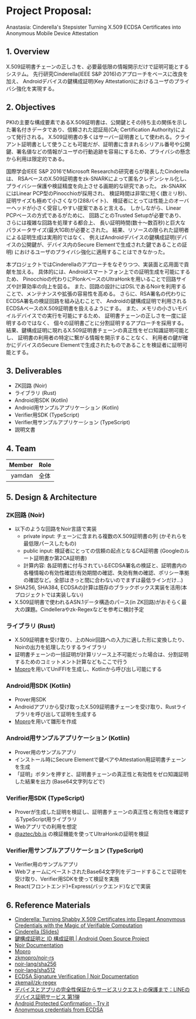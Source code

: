 # Project Proposal: <!-- プロジェクト名を記載 -->

Anastasia: Cinderella's Stepsister Turning X.509 ECDSA Certificates into Anonymous Mobile Device Attestation

## 1. Overview <!-- プロジェクトの概要を数行で記載 -->

X.509証明書チェーンの正しさを、必要最低限の情報開示だけで証明可能とするシステム。
先行研究Cinderella(IEEE S&P 2016)のアプローチをベースに改良を加え、
Androidデバイスの鍵構成証明(Key Attestation)におけるユーザのプライバシ強化を実現する。

## 2. Objectives <!-- プロジェクトの背景・目的・スコープ等を記載 -->

PKIの主要な構成要素であるX.509証明書は、公開鍵とその持ち主の関係を示した署名付きデータであり、信頼された認証局(CA; Certification Authority)によって発行される。
X.509証明書の多くはサーバー証明書として使われる。クライアント証明書として使うことも可能だが、証明書に含まれるシリアル番号や公開鍵、署名値などの情報がユーザの行動追跡を容易にするため、プライバシの懸念から利用は限定的である。

国際学会IEEE S&P 2016でMicrosoft Researchの研究者らが発表したCinderellaは、
RSAベースのX.509証明書をzk-SNARKによって匿名クレデンシャル化し、
プライバシー保護や検証精度を向上させる画期的な研究であった。
zk-SNARKにはLinear PCP型のPinocchioが採用され、
検証時間は非常に短く(数ミリ秒)、証明サイズも極めて小さくなり(288バイト)、
検証者にとっては性能上のオーバーヘッドが小さく受容しやすい提案であると言える。
しかしながら、Linear PCPベースの方式であるがために、
回路ごとのTrusted Setupが必要であり、
さらには複雑な回路を処理する都合上、
長い証明時間(数十〜数百秒)と巨大なパラメータサイズ(最大1GB)が必要とされた。
結果、リソースの限られた証明者による証明生成は実用的ではなく、
例えばAndroidデバイスの鍵構成証明(デバイスの公開鍵が、デバイス内のSecure Elementで生成された鍵であることの証明)
におけるユーザのプライバシ強化に適用することはできなかった。

本プロジェクトではCinderellaのアプローチをなぞりつつ、実装面と応用面で貢献を加える。
具体的には、Androidスマートフォン上での証明生成を可能にするため、
Pinocchioの代わりにPlonkベースのUltraHonkを用いることで回路サイズや計算効率の向上を図る。
また、回路の設計にはDSLであるNoirを利用することで、メンテナンスや拡張の容易性を高める。
さらに、RSA署名の代わりにECDSA署名の検証回路を組み込むことで、
Androidの鍵構成証明で利用されるECDSAベースのX.509証明書を扱えるようにする。
また、メモリの小さいモバイルデバイスでの実行を可能にするため、
証明書チェーンの正しさを一度に証明するのではなく、
個々の証明書ごとに分割証明するアプローチを採用する。
結果、鍵構成証明に現れるX.509証明書チェーンの真正性をゼロ知識証明可能とし、
証明書の利用者の特定に繋がる情報を開示することなく、
利用者の鍵が確かにデバイスのSecure Elementで生成されたものであることを検証者に証明可能とする。

## 3. Deliverables <!-- プロジェクトにおける成果物の想定を記載 -->

- ZK回路 (Noir)
- ライブラリ (Rust)
- Android用SDK (Kotlin)
- Android用サンプルアプリケーション (Kotlin)
- Verifier用SDK (TypeScript)
- Verifier用サンプルアプリケーション (TypeScript)
- 説明文書

## 4. Team <!-- プロジェクトメンバーとそれぞれの役割(e.g.,どの部分を担当するか)を記載 -->

| Member | Role |
|-------:|:-----|
| yamdan | 全体  |

## 5. Design & Architecture <!-- 全体設計や細部のアーキテクチャーを具体的に記載(成果物が実装の場合のみ) -->

### ZK回路 (Noir)

- 以下のような回路をNoir言語で実装
    - private input: チェーンに含まれる複数のX.509証明書の列 (かそれらを最低限パースしたもの)
    - public input: 検証者にとっての信頼の起点となるCA証明書 (Googleのルート証明書か第2CA証明書)
    - 計算内容: 各証明書に付与されているECDSA署名の検証と、証明書内の各種情報の有効性確認(有効期間の確認、失効有無の確認、ポリシー準拠の確認など。全部はきっと間に合わないのでまずは最低ラインだけ...)
- SHA256, SHA384, ECDSAの計算は既存のブラックボックス実装を活用(本プロジェクトでは実装しない)
- X.509証明書で使われるASN.1データ構造のパース(in ZK回路)がおそらく最大の課題。Cindelleraやzk-Regexなどを参考に検討予定

### ライブラリ (Rust)

- X.509証明書を受け取り、上のNoir回路への入力に適した形に変換したり、Noirの出力を処理したりするライブラリ
- 証明書チェーンの一括証明が計算リソース上不可能だった場合は、分割証明するためのコミットメント計算などもここで行う
- [Mopro](https://github.com/zkmopro)を用いてUniFFIを生成し、Kotlinから呼び出し可能にする

### Android用SDK (Kotlin)

- Prover用SDK
- Androidアプリから受け取ったX.509証明書チェーンを受け取り、Rustライブラリを呼び出して証明を生成する
- [Mopro](https://github.com/zkmopro)を用いて雛形を作成

### Android用サンプルアプリケーション (Kotlin)

- Prover用のサンプルアプリ
- インストール時にSecure Elementで鍵ペアやAttestation用証明書チェーンを生成
- 「証明」ボタンを押すと、証明書チェーンの真正性と有効性をゼロ知識証明した結果を出力 (Base64文字列などで)

### Verifier用SDK (TypeScript)

- Proverが生成した証明を検証し、証明書チェーンの真正性と有効性を確認するTypeScript用ライブラリ
- Webアプリでの利用を想定
- [@aztec/bb.js](https://www.npmjs.com/package/@aztec/bb.js) の検証機能を使ってUltraHonkの証明を検証

### Verifier用サンプルアプリケーション (TypeScript)

- Verifier用のサンプルアプリ
- WebフォームにペーストされたBase64文字列をデコードすることで証明を受け取り、Verifier用SDKを使って検証を実施
- React(フロントエンド)+Express(バックエンド)などで実装

## 6. Reference Materials <!-- 参考にした資料・リンク等を記載 -->

- [Cinderella: Turning Shabby X.509 Certificates into Elegant Anonymous Credentials with the Magic of Verifiable Computation](https://ieeexplore.ieee.org/document/7546505)
- [Cinderella (Slides)](https://www.ieee-security.org/TC/SP2016/slides/23-3/delignat.pdf)
- [鍵構成証明と ID 構成証明 | Android Open Source Project](https://source.android.com/docs/security/features/keystore/attestation?hl=ja)
- [Noir Documentation](https://noir-lang.org/)
- [Mopro](https://github.com/zkmopro)
- [zkmopro/noir-rs](https://github.com/zkmopro/noir-rs)
- [noir-lang/sha256](https://github.com/noir-lang/sha256)
- [noir-lang/sha512](https://github.com/noir-lang/sha512)
- [ECDSA Signature Verification | Noir Documentation](https://noir-lang.org/docs/noir/standard_library/cryptographic_primitives/ecdsa_sig_verification)
- [zkemail/zk-regex](https://github.com/zkemail/zk-regex)
- [デバイスとアプリの完全性保証からサービスリクエストの保護まで：LINEのデバイス証明サービス 第1弾](https://techblog.lycorp.co.jp/ja/20240806a)
- [Android Protected Confirmation - Try it](https://apc.ti.bfh.ch/stats/cert_hierarchy.html)
- [Anonymous credentials from ECDSA](https://eprint.iacr.org/2024/2010)
